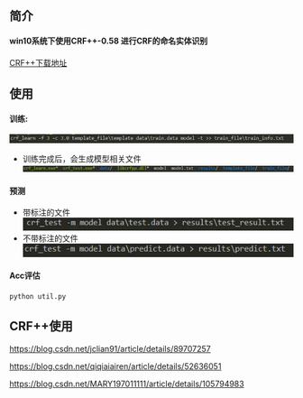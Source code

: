 ## 简介
#### win10系统下使用CRF++-0.58 进行CRF的命名实体识别  
[CRF++下载地址](http://taku910.github.io/crfpp/#windows)

## 使用

#### 训练:  
![Model_Train](img/train.png)

- 训练完成后，会生成模型相关文件  
![Model_Display](img/display.png)

####  预测  
- 带标注的文件  
![Model_Predict](img/test.png)
- 不带标注的文件  
![Model_Predict](img/predict.png)

#### Acc评估
```
python util.py
```

## CRF++使用

https://blog.csdn.net/jclian91/article/details/89707257

https://blog.csdn.net/qiqiaiairen/article/details/52636051

https://blog.csdn.net/MARY197011111/article/details/105794983
